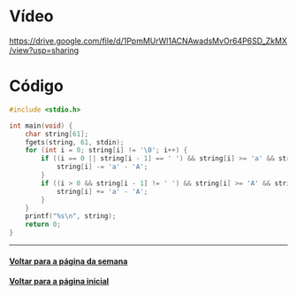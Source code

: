 # Vídeo
https://drive.google.com/file/d/1PpmMUrWl1ACNAwadsMvOr64P6SD_ZkMX/view?usp=sharing

# Código
```c
#include <stdio.h>

int main(void) {
    char string[61];
    fgets(string, 61, stdin);
    for (int i = 0; string[i] != '\0'; i++) {
        if ((i == 0 || string[i - 1] == ' ') && string[i] >= 'a' && string[i] <= 'z') {
            string[i] -= 'a' - 'A';
        }
        if ((i > 0 && string[i - 1] != ' ') && string[i] >= 'A' && string[i] <= 'Z') {
            string[i] += 'a' - 'A';
        }
    }
    printf("%s\n", string);
    return 0;
}
```

---
#### [Voltar para a página da semana](README.md)
#### [Voltar para a página inicial](https://github.com/bti-ufrn/monitoria-itp)
